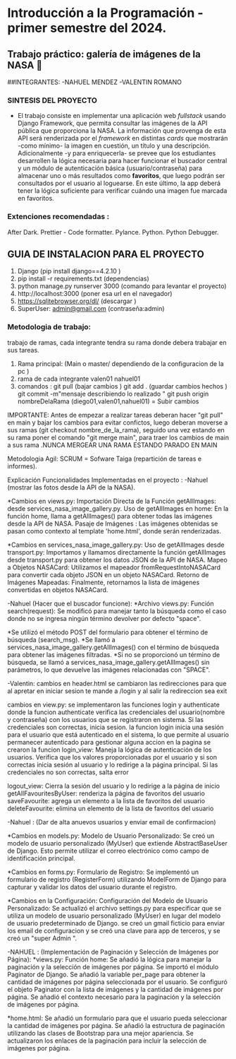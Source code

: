 # Introducción a la Programación - primer semestre del 2024.

## Trabajo práctico: galería de imágenes de la NASA 🚀

##INTEGRANTES:
-NAHUEL MENDEZ
-VALENTIN ROMANO

### SINTESIS DEL PROYECTO

- El trabajo consiste en implementar una aplicación web _fullstack_ usando Django Framework, que permita consultar las imágenes de la API pública que proporciona la NASA. La información que provenga de esta API será renderizada por el _framework_ en distintas _cards_ que mostrarán -como mínimo- la imagen en cuestión, un título y una descripción. Adicionalmente -y para enriquecerla- se prevee que los estudiantes desarrollen la lógica necesaria para hacer funcionar el buscador central y un módulo de autenticación básica (usuario/contraseña) para almacenar uno o más resultados como **favoritos**, que luego podrán ser consultados por el usuario al loguearse. En este último, la app deberá tener la lógica suficiente para verificar cuándo una imagen fue marcada en favoritos.

### Extenciones recomendadas : 
After Dark.
Prettier - Code formatter.
Pylance.
Python.
Python Debugger.

## GUIA DE INSTALACION PARA EL PROYECTO 
1) Django (pip install django==4.2.10 ) 
2) pip install -r requirements.txt (dependencias)
3) python manage.py runserver 3000 (comando para levantar el proyecto) 
4) http://localhost:3000 (poner esa url en el navegador)
5)  https://sqlitebrowser.org/dl/ (descargar )
6) SuperUser: admin@gmail.com (contraseña:admin)


### Metodologia de trabajo: 
trabajo de ramas, cada integrante tendra su rama donde debera trabajar en sus tareas.
1) Rama principal: (Main o master/ dependiendo de la configuracion de la pc )
2) rama de cada integrante
valen01
nahuel01
3) comandos : 
git pull (bajar cambios )
git add . (guardar cambios hechos )
git commit -m"mensaje describiendo lo realizado "
git push origin nombreDelaRama (diego01,valen01,nahuel01) = Subir cambios

IMPORTANTE: Antes de empezar a realizar tareas deberan hacer "git pull" en main y bajar los cambios para evitar confictos, luego deberan moverse a sus ramas (git checkout nombre_de_la_rama), seguido una vez estando en su rama poner el comando "git merge main", para traer los cambios de main a sus rama .NUNCA MERGEAR UNA RAMA ESTANDO PARADO EN MAIN

Metodologia Agil: 
SCRUM = Sofware Taiga (repartición de tareas e informes). 

Explicación Funcionalidades Implementadas en el proyecto  :
-Nahuel (mostrar las fotos desde la API de la NASA).

*Cambios en views.py:
Importación Directa de la Función getAllImages:  desde services_nasa_image_gallery.py.
Uso de getAllImages en home: En la función home, llama a getAllImages() para obtener todas las imágenes desde la API de NASA.
Pasaje de Imágenes : Las imágenes obtenidas se pasan como contexto al template 'home.html', donde serán renderizadas.

*Cambios en services_nasa_image_gallery.py:
Uso de getAllImages desde transport.py: Importamos y llamamos directamente la función getAllImages desde transport.py para obtener los datos JSON de la API de NASA.
Mapeo a Objetos NASACard: Utilizamos el mapeador fromRequestIntoNASACard para convertir cada objeto JSON en un objeto NASACard.
Retorno de Imágenes Mapeadas: Finalmente, retornamos la lista de imágenes convertidas en objetos NASACard.

-Nahuel (Hacer que el buscador funcione):
*Archivo views.py:
Función search(request): Se modificó para manejar tanto la búsqueda como el caso donde no se ingresa ningún término devolver por defecto "space".

*Se utilizó el método POST del formulario para obtener el término de búsqueda (search_msg).
*Se llamó a services_nasa_image_gallery.getAllImages() con el término de búsqueda para obtener las imágenes filtradas.
*Si no se proporcionó un término de búsqueda, se llamó a services_nasa_image_gallery.getAllImages() sin parámetros, lo que devuelve las imágenes relacionadas con "SPACE".

-Valentin:
cambios en header.html 
se cambiaron las redirecciones para que al apretar en iniciar sesion te mande a /login y al salir la redireccion sea exit

cambios en view.py:
se implementaron las funciones login y authenticate donde la funcion
authenticate verifica las credenciales del usuario(nombre y contraseña)
con los usuarios que se registraron en sistema. Si las credenciales son correctas,
inicia sesion. la funcion login inicia una sesión para el usuario que está autenticado en el sistema,
lo que permite al usuario permanecer autenticado para gestionar alguna accion en la pagina
se crearon la funcion login_view:
Maneja la lógica de autenticación de los usuarios. Verifica que los valores proporcionadas por el usuario y
si son correctas inicia sesión al usuario y lo redirige a la página principal. Si las credenciales 
no son correctas, salta error

logout_view:
Cierra la sesión del usuario y lo redirige a la página de inicio
getAllFavouritesByUser:
renderiza la página de favoritos del usuario
saveFavourite:
agrega un elemento a la lista de favoritos del usuario
deleteFavourite:
 elimina un elemento de la lista de favoritos del usuario

 -Nahuel : (Dar de alta anuevos usuarios y enviar email de confirmacion)

 *Cambios en models.py:
Modelo de Usuario Personalizado: Se creó un modelo de usuario personalizado (MyUser) que extiende AbstractBaseUser de Django. Esto permite utilizar el correo electrónico como campo de identificación principal.

*Cambios en forms.py:
Formulario de Registro: Se implementó un formulario de registro (RegisterForm) utilizando ModelForm de Django para capturar y validar los datos del usuario durante el registro.


*Cambios en la Configuración:
Configuración del Modelo de Usuario Personalizado: Se actualizó el archivo settings.py para especificar que se utiliza un modelo de usuario personalizado (MyUser) en lugar del modelo de usuario predeterminado de Django. se creó un gmail ficticio para enviar los email de configuracion y se creó una clave para app de terceros, y se creó un "super Admin ".

-NAHUEL : (Implementación de Paginación y Selección de Imágenes por Página):
 *views.py:
Función home:
Se añadió la lógica para manejar la paginación y la selección de imágenes por página.
Se importó el módulo Paginator de Django.
Se añadió la variable per_page para obtener la cantidad de imágenes por página seleccionada por el usuario.
Se configuró el objeto Paginator con la lista de imágenes y la cantidad de imágenes por página.
Se añadió el contexto necesario para la paginación y la selección de imágenes por página.

*home.html:
Se añadió un formulario para que el usuario pueda seleccionar la cantidad de imágenes por página.
Se añadió la estructura de paginación utilizando las clases de Bootstrap para una mejor apariencia.
Se actualizaron los enlaces de la paginación para incluir la selección de imágenes por página.


